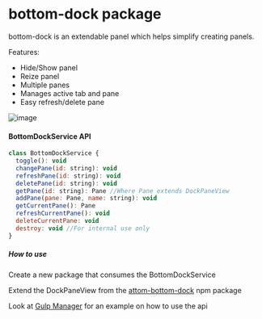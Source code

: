 # bottom-dock package

bottom-dock is an extendable panel which helps simplify creating panels.

Features:
* Hide/Show panel
* Reize panel
* Multiple panes
* Manages active tab and pane
* Easy refresh/delete pane

![image](https://cloud.githubusercontent.com/assets/9221137/9021445/2ae57064-37f7-11e5-9b99-426c8efdcb81.png)

#### BottomDockService API

```js
class BottomDockService {
  toggle(): void
  changePane(id: string): void
  refreshPane(id: string): void
  deletePane(id: string): void
  getPane(id: string): Pane //Where Pane extends DockPaneView
  addPane(pane: Pane, name: string): void
  getCurrentPane(): Pane
  refreshCurrentPane(): void
  deleteCurrentPane: void
  destroy: void //For internal use only
}
````

##### How to use
Create a new package that consumes the BottomDockService

Extend the DockPaneView from the [attom-bottom-dock](https://www.npmjs.com/package/atom-bottom-dock) npm package

Look at [Gulp Manager](https://github.com/benjaminRomano/gulp-manager) for an example on how to use the api
